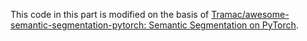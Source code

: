 This code in this part is modified on the basis of [Tramac/awesome-semantic-segmentation-pytorch: Semantic Segmentation on PyTorch](https://github.com/Tramac/awesome-semantic-segmentation-pytorch).

